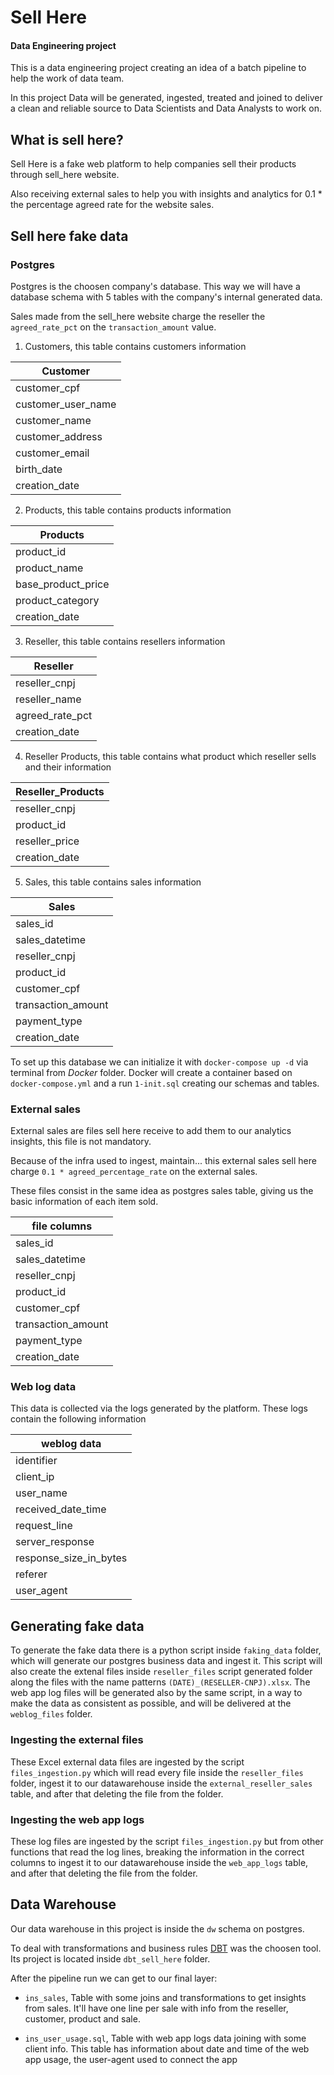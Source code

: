 
# Sell Here

#### Data Engineering project

This is a data engineering project creating an idea of a batch pipeline to help the work of data team.

In this project Data will be generated, ingested, treated and joined to deliver a clean and reliable source to Data Scientists and Data Analysts to work on.

## What is sell here?

Sell Here is a fake web platform to help companies sell their products through sell_here website.

Also receiving external sales to help you with insights and analytics for 0.1 * the percentage agreed rate for the website sales.


## Sell here fake data

### Postgres

Postgres is the choosen company's database. This way we will have a database schema with 5 tables with the company's internal generated data.

Sales made from the sell_here website charge the reseller the `agreed_rate_pct` on the `transaction_amount` value.

1. Customers, this table contains customers information

|Customer|
| ------ |
|customer_cpf|
|customer_user_name|
|customer_name|
|customer_address|
|customer_email|
|birth_date|
|creation_date|


2. Products, this table contains products information

|Products|
| ------ |
|product_id|
|product_name|
|base_product_price|
|product_category|
|creation_date|

3. Reseller, this table contains resellers information

|Reseller|
| ------ |
|reseller_cnpj|
|reseller_name|
|agreed_rate_pct|
|creation_date|

4. Reseller Products, this table contains what product which reseller sells and their information

|Reseller_Products|
| ------ |
|reseller_cnpj|
|product_id|
|reseller_price|
|creation_date|

5. Sales, this table contains sales information

|Sales|
| ------ |
|sales_id|
|sales_datetime|
|reseller_cnpj|
|product_id|
|customer_cpf|
|transaction_amount|
|payment_type|
|creation_date|


To set up this database we can initialize it with `docker-compose up -d` via terminal from *Docker* folder. Docker will create a container based on `docker-compose.yml` and a run `1-init.sql` creating our schemas and tables. 



### External sales

External sales are files sell here receive to add them to our analytics insights, this file is not mandatory.

Because of the infra used to ingest, maintain... this external sales sell here charge `0.1 * agreed_percentage_rate` on the external sales.

These files consist in the same idea as postgres sales table, giving us the basic information of each item sold.

|file columns|
| ------ |
|sales_id|
|sales_datetime|
|reseller_cnpj|
|product_id|
|customer_cpf|
|transaction_amount|
|payment_type|
|creation_date|

### Web log data

This data is collected via the logs generated by the platform. These logs contain the following information

|weblog data|
| ----- |
|identifier|
|client_ip|
|user_name|
|received_date_time|
|request_line|
|server_response|
|response_size_in_bytes|
|referer|
|user_agent|


## Generating fake data

To generate the fake data there is a python script inside `faking_data` folder, which will generate our postgres business data and ingest it. 
This script will also create the extenal files inside `reseller_files` script generated folder along the files with the name patterns `(DATE)_(RESELLER-CNPJ).xlsx`.
The web app log files will be generated also by the same script, in a way to make the data as consistent as possible, and will be delivered at the `weblog_files` folder.


### Ingesting the external files

These Excel external data files are ingested by the script `files_ingestion.py` which will read every file inside the `reseller_files` folder, ingest it to our datawarehouse inside the `external_reseller_sales` table, and after that deleting the file from the folder.

### Ingesting the web app logs

These log files are ingested by the script `files_ingestion.py` but from other functions that read the log lines, breaking the information in the correct columns to ingest it to our datawarehouse inside the `web_app_logs` table, and after that deleting the file from the folder.


## Data Warehouse

Our data warehouse in this project is inside the `dw` schema on postgres.

To deal with transformations and business rules [DBT](https://www.getdbt.com/) was the choosen tool. Its project is located inside `dbt_sell_here` folder.

After the pipeline run we can get to our final layer: 

- `ins_sales`, Table with some joins and transformations to get insights from sales. It'll have one line per sale with info from the reseller, customer, product and sale.

- `ins_user_usage.sql`, Table with web app logs data joining with some client info. This table has information about date and time of the web app usage, the user-agent used to connect the app

